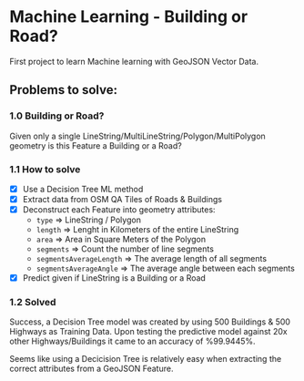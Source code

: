 # Machine Learning - Building or Road?

First project to learn Machine learning with GeoJSON Vector Data.

## Problems to solve:

### 1.0 Building or Road?

Given only a single LineString/MultiLineString/Polygon/MultiPolygon geometry is this Feature a Building or a Road?

### 1.1 How to solve

- [x] Use a Decision Tree ML method
- [x] Extract data from OSM QA Tiles of Roads & Buildings
- [x] Deconstruct each Feature into geometry attributes:
  - `type` => LineString / Polygon
  - `length` => Lenght in Kilometers of the entire LineString
  - `area` => Area in Square Meters of the Polygon
  - `segments` => Count the number of line segments
  - `segmentsAverageLength` => The average length of all segments
  - `segmentsAverageAngle` => The average angle between each segments
- [x] Predict given if LineString is a Building or a Road

### 1.2 Solved

Success, a Decision Tree model was created by using 500 Buildings & 500 Highways as Training Data. Upon testing the predictive model against 20x other Highways/Buildings it came to an accuracy of %99.9445%.

Seems like using a Decicision Tree is relatively easy when extracting the correct attributes from a GeoJSON Feature.
